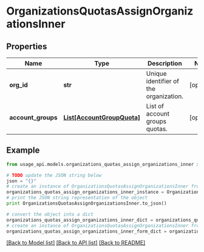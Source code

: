 # OrganizationsQuotasAssignOrganizationsInner


## Properties
Name | Type | Description | Notes
------------ | ------------- | ------------- | -------------
**org_id** | **str** | Unique identifier of the organization. | [optional] 
**account_groups** | [**List[AccountGroupQuota]**](AccountGroupQuota.md) | List of account groups quotas. | [optional] 

## Example

```python
from usage_api.models.organizations_quotas_assign_organizations_inner import OrganizationsQuotasAssignOrganizationsInner

# TODO update the JSON string below
json = "{}"
# create an instance of OrganizationsQuotasAssignOrganizationsInner from a JSON string
organizations_quotas_assign_organizations_inner_instance = OrganizationsQuotasAssignOrganizationsInner.from_json(json)
# print the JSON string representation of the object
print OrganizationsQuotasAssignOrganizationsInner.to_json()

# convert the object into a dict
organizations_quotas_assign_organizations_inner_dict = organizations_quotas_assign_organizations_inner_instance.to_dict()
# create an instance of OrganizationsQuotasAssignOrganizationsInner from a dict
organizations_quotas_assign_organizations_inner_form_dict = organizations_quotas_assign_organizations_inner.from_dict(organizations_quotas_assign_organizations_inner_dict)
```
[[Back to Model list]](../README.md#documentation-for-models) [[Back to API list]](../README.md#documentation-for-api-endpoints) [[Back to README]](../README.md)


